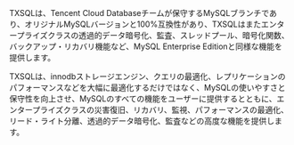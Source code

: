 TXSQLは、Tencent Cloud Databaseチームが保守するMySQLブランチであり、オリジナルMySQLバージョンと100%互換性があり、TXSQLはまたエンタープライズクラスの透過的データ暗号化、監査、スレッドプール、暗号化関数、バックアップ・リカバリ機能など、MySQL Enterprise Editionと同様な機能を提供します。

TXSQLは、innodbストレージエンジン、クエリの最適化、レプリケーションのパフォーマンスなどを大幅に最適化するだけではなく、MySQLの使いやすさと保守性を向上させ、MySQLのすべての機能をユーザーに提供するとともに、エンタープライズクラスの災害復旧、リカバリ、監視、パフォーマンスの最適化、リード・ライト分離、透過的データ暗号化、監査などの高度な機能を提供します。	 
